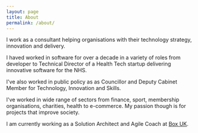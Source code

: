 ```yaml
---
layout: page
title: About
permalink: /about/
---
```


I work as a consultant helping organisations with their technology strategy, innovation and delivery.

I haved worked in software for over a decade in a variety of roles from developer to Technical Director of a Health Tech startup delivering innovative software for the NHS.

I've also worked in public policy as as Councillor and Deputy Cabinet Member for Technology, Innovation and Skills.

I've worked in wide range of sectors from finance, sport, membership organisations, charities, health to e-commerce. My passion though is for projects that improve society.

I am currently working as a Solution Architect and Agile Coach at [Box UK](https://boxuk.com).

